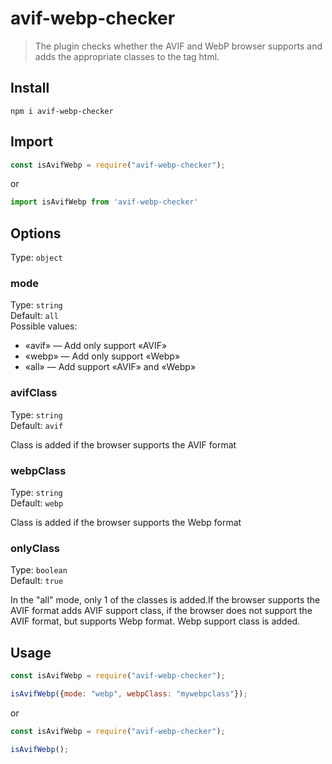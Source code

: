 # avif-webp-checker

> The plugin checks whether the AVIF and WebP browser supports and adds the appropriate classes to the tag html.

## Install

```shell
npm i avif-webp-checker
```

## Import

```javascript
const isAvifWebp = require("avif-webp-checker");
```
or

```javascript
import isAvifWebp from 'avif-webp-checker'
```

## Options

Type: `object`

### mode
Type: `string`<br>
Default: `all`<br>
Possible values:
   - «avif» — Add only support «AVIF»
   - «webp» — Add only support «Webp»
   - «all» — Add support «AVIF» and «Webp»

### avifClass

Type: `string`<br>
Default: `avif`

Class is added if the browser supports the AVIF format

### webpClass

Type: `string`<br>
Default: `webp`

Class is added if the browser supports the Webp format

### onlyClass

Type: `boolean`<br>
Default: `true`

In the "all" mode, only 1 of the classes is added.If the browser supports the AVIF format adds AVIF support class, if the browser does not support the AVIF format, but supports Webp format. Webp support class is added.

## Usage

```javascript
const isAvifWebp = require("avif-webp-checker");

isAvifWebp({mode: "webp", webpClass: "mywebpclass"});
```

or

```javascript
const isAvifWebp = require("avif-webp-checker");

isAvifWebp();
```